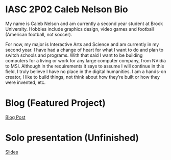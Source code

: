 # IASC 2P02 Caleb Nelson Bio
My name is Caleb Nelson and am currently a second year student at Brock University. Hobbies include graphics design, video games and football (American football, not soccer).

For now, my major is Interactive Arts and Science and am currently in my second year. I have had a change of heart for what I want to do and plan to switch schools and programs. With that said I want to be building computers for a living or work for any large computer company, from NVidia to MSI. Although in the requirements it says to assume I will continue in this field, I truly believe I have no place in the digital humanities. I am a hands-on creator, I like to build things, not think about how they’re built or how they were invented, etc. 

# Blog (Featured Project)
[Blog Post](IASC2P02/blogpost.md)

# Solo presentation (Unfinished)
[Slides](reveal_working/index.html)
